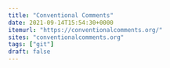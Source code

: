 ```yaml
---
title: "Conventional Comments"
date: 2021-09-14T15:54:30+0000
itemurl: "https://conventionalcomments.org/"
sites: "conventionalcomments.org"
tags: ["git"]
draft: false
---
```


